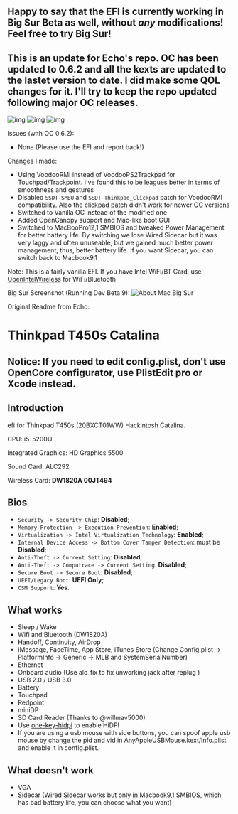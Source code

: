## Happy to say that the EFI is currently working in Big Sur Beta as well, without *any* modifications! Feel free to try Big Sur!

## This is an update for Echo's repo. OC has been updated to 0.6.2 and all the kexts are updated to the lastet version to date. I did make some QOL changes for it. I'll try to keep the repo updated following major OC releases. 
![img](https://img.shields.io/github/last-commit/i3p9/Hackintosh-Catalina-Opencore-Lenovo-T450s-efi.svg?color=green&label=last-commit) ![img](https://img.shields.io/badge/macOS%20support-catalina--bigsur-blue) ![img](https://img.shields.io/badge/Opencore%20version-0.6.2-red)

Issues (with OC 0.6.2):
* None (Please use the EFI and report back!)

Changes I made:
* Using VoodooRMI instead of VoodooPS2Trackpad for Touchpad/Trackpoint. I've found this to be leagues better in terms of smoothness and gestures
* Disabled `SSDT-SMBU` and `SSDT-Thinkpad_Clickpad` patch for VoodooRMI compatibility. Also the clickpad patch didn't work for newer OC versions
* Switched to  Vanilla OC instead of the modified one
* Added OpenCanopy support and Mac-like boot GUI
* Switched to MacBooPro12,1 SMBIOS and tweaked Power Management for better battery life. By switching we lose Wired Sidecar but it was very laggy and often unuseable, but we gained much better power management, thus, better battery life. If you want Sidecar, you can switch back to Macbook9,1

Note: This is a fairly vanilla EFI. If you have Intel WiFi/BT Card, use [OpenIntelWireless](https://github.com/OpenIntelWireless) for WiFi/Bluetooth

Big Sur Screenshot (Running Dev Beta 9):
![About Mac Big Sur](https://i.imgur.com/4U44iJJ.png)


Original Readme from Echo: 
# Thinkpad T450s Catalina

## Notice: If you need to edit config.plist, don't use OpenCore configurator, use PlistEdit pro or Xcode instead.

## Introduction

efi for Thinkpad T450s (20BXCT01WW) Hackintosh Catalina.

CPU: i5-5200U

Integrated Graphics: HD Graphics 5500

Sound Card: ALC292

Wireless Card: **DW1820A 00JT494** 

## Bios

- `Security -> Security Chip`: **Disabled**;
- `Memory Protection -> Execution Prevention`: **Enabled**;
- `Virtualization -> Intel Virtualization Technology`: **Enabled**;
- `Internal Device Access -> Bottom Cover Tamper Detection`: must be **Disabled**;
- `Anti-Theft -> Current Setting`: **Disabled**;
- `Anti-Theft -> Computrace -> Current Setting`: **Disabled**;
- `Secure Boot -> Secure Boot`: **Disabled**;
- `UEFI/Legacy Boot`: **UEFI Only**;
- `CSM Support`: **Yes**.

## What works

- Sleep / Wake
- Wifi and Bluetooth (DW1820A)
- Handoff, Continuity, AirDrop
- iMessage, FaceTime, App Store, iTunes Store (Change Config.plist -> PlatformInfo -> Generic -> MLB and SystemSerialNumber)
- Ethernet
- Onboard audio (Use alc_fix to fix unworking jack after replug )
- USB 2.0 / USB 3.0
- Battery
- Touchpad
- Redpoint
- miniDP
- SD Card Reader (Thanks to @willmav5000)
- Use [one-key-hidpi](https://github.com/daliansky/XiaoMi-Pro-Hackintosh/blob/master/one-key-hidpi) to enable HiDPI
- If you are using a usb mouse with side buttons, you can spoof apple usb mouse by change the pid and vid in AnyAppleUSBMouse.kext/Info.plist and enable it in config.plist.

## What doesn't work

- VGA
- Sidecar (Wired Sidecar works but only in Macbook9,1 SMBIOS, which has bad battery life, you can choose what you want)
